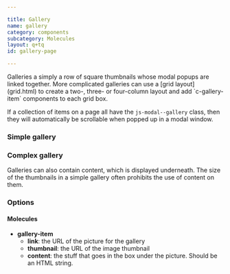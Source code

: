 ```yaml
---

title: Gallery
name: gallery
category: components
subcategory: Molecules
layout: q+tq
id: gallery-page

---
```


<p class="lead">Galleries a simply a row of square thumbnails whose modal popups are linked together. More complicated galleries can use a [grid layout](grid.html) to create a two-, three- or four-column layout and add `c-gallery-item` components to each grid box.</p>

If a collection of items on a page all have the `js-modal--gallery` class, then they will automatically be scrollable when popped up in a modal window.

### Simple gallery

<script>
component("gallery-item", {
  "link": "http://lorempixel.com/1280/1280/food/1",
  "thumbnail": "http://lorempixel.com/140/140/food/1"
})+
component("gallery-item", {
  "link": "http://lorempixel.com/1280/1280/food/4",
  "thumbnail": "http://lorempixel.com/140/140/food/4"
})+
component("gallery-item", {
  "link": "http://lorempixel.com/1280/1280/food/7",
  "thumbnail": "http://lorempixel.com/140/140/food/7"
});

</script>

### Complex gallery

Galleries can also contain content, which is displayed underneath. The size of the thumbnails in a simple gallery often prohibits the use of content on them.

<script>
var g1 = {
  "gallery-item": {
    "link": "http://lorempixel.com/1280/640/food/1",
    "thumbnail": "http://lorempixel.com/280/140/food/1",
    "content": "<p>The University is in the middle of an unprecedented period of expansion and renewal.</p>"
  }
};
var g2 = {
  "gallery-item": {
    "link": "http://lorempixel.com/1280/640/food/4",
    "thumbnail": "http://lorempixel.com/280/140/food/4"
  }
};
var g3 = {
  "gallery-item": {
    "link": "http://lorempixel.com/1280/640/food/7",
    "thumbnail": "http://lorempixel.com/280/140/food/7",
    "content": "<p>Our investment in new colleges mean it has never been a better time to join our student body or research groups at York.</p>"
  }
};
component("grid", { "atoms": [
  { "grid-row": { "atoms": [
    { "grid-box": { "size": "third", "atoms": g1 } },
    { "grid-box": { "size": "third", "atoms": g2 } },
    { "grid-box": { "size": "third", "atoms": g3 } }
  ] } },
  { "grid-row": { "atoms": [
    { "grid-box": { "size": "third", "atoms": g2 } },
    { "grid-box": { "size": "third", "atoms": g3 } },
    { "grid-box": { "size": "third", "atoms": g1 } }
  ] } },
  { "grid-row": { "atoms": [
    { "grid-box": { "size": "third", "atoms": g3 } },
    { "grid-box": { "size": "third", "atoms": g2 } },
    { "grid-box": { "size": "third", "atoms": g1 } }
  ] } }
] });

</script>


### Options

#### Molecules


* **gallery-item**
  * **link**: the URL of the picture for the gallery
  * **thumbnail**: the URL of the image thumbnail
  * **content**: the stuff that goes in the box under the picture. Should be an HTML string.
